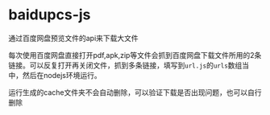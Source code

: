 # baidupcs-js
通过百度网盘预览文件的api来下载大文件

每次使用百度网盘直接打开pdf,apk,zip等文件会抓到百度网盘下载文件所用的2条链接。可以反复打开再关闭文件，抓到多条链接，填写到`url.js`的`urls`数组当中，然后在nodejs环境运行。

运行生成的cache文件夹不会自动删除，可以验证下载是否出现问题，也可以自行删除
